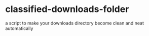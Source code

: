 # classified-downloads-folder
a script to make your downloads directory become clean and neat automatically
